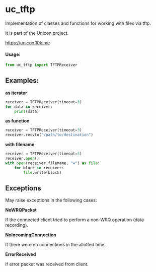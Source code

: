 # uc_tftp  
Implementation of classes and functions for working with files via tftp.  

It is part of the Unicon project.

https://unicon.10k.me

#### Usage:
```python
from uc_tftp import TFTPReceiver
```

## Examples:  
**as iterator**  

```python
receiver = TFTPReceiver(timeout=3)  
for data in receiver:  
	print(data)  
```

**as function**  

```python
receiver = TFTPReceiver(timeout=3)  
receiver.recvto("/path/to/destination")  
```

**with filename**

```python
receiver = TFTPReceiver(timeout=3)  
receiver.open()  
with open(receiver.filename, "w") as file:  
    for block in receiver:  
        file.write(block)  
```

## Exceptions  
May raise exceptions in the following cases:  

**NoWRQPacket**  

If the connected client tried to perform a non-WRQ operation (data recording).  

**NoIncomingConnection**  

If there were no connections in the allotted time.  

**ErrorReceived**  

If error packet was received from client.  
